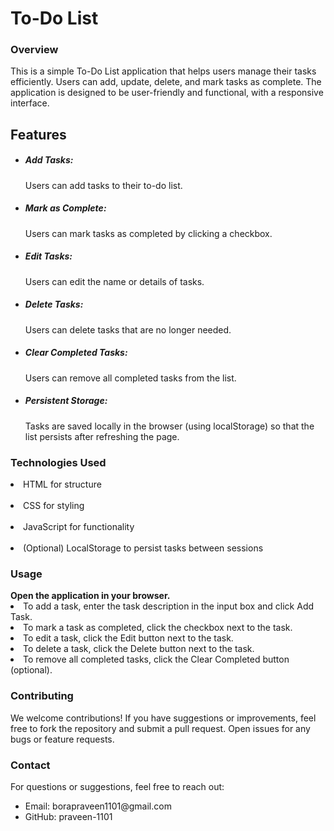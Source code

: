 # To-Do List
<h3>Overview</h3>

This is a simple To-Do List application that helps users manage their tasks efficiently. Users can add, update, delete, and mark tasks as complete. The application is designed to be user-friendly and functional, with a responsive interface.
<h2>Features</h2>
<ul>
<li><h5>Add Tasks:</h5>  Users can add tasks to their to-do list.</li>
<li><h5>Mark as Complete:</h5>  Users can mark tasks as completed by clicking a checkbox.</li>
<li><h5>Edit Tasks:</h5>  Users can edit the name or details of tasks.</li>
<li><h5>Delete Tasks:</h5>  Users can delete tasks that are no longer needed.</li>
<li><h5>Clear Completed Tasks:</h5>  Users can remove all completed tasks from the list.</li>
<li><h5>Persistent Storage:</h5>  Tasks are saved locally in the browser (using localStorage) so that the list persists after refreshing the page.</li>
</ul>
<h3>Technologies Used</h3>
<li>HTML for structure</li><br>
<li>CSS for styling</li><br>
<li>JavaScript for functionality</li><br>
<li>(Optional) LocalStorage to persist tasks between sessions</li>
<h3>Usage</h3>
<strong>Open the application in your browser.</strong>
<li>To add a task, enter the task description in the input box and click Add Task.</li>
<li>To mark a task as completed, click the checkbox next to the task.</li>
<li>To edit a task, click the Edit button next to the task.</li>
<li>To delete a task, click the Delete button next to the task.</li>
<li>To remove all completed tasks, click the Clear Completed button (optional).</li>
<h3>Contributing</h3>
We welcome contributions! If you have suggestions or improvements, feel free to fork the repository and submit a pull request. Open issues for any bugs or feature requests.<br>
<h3>Contact</h3>
For questions or suggestions, feel free to reach out:
<ul>

<li>Email: borapraveen1101@gmail.com</li>

<li>GitHub: praveen-1101</li>
</ul>
